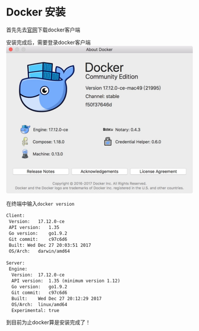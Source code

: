 # Docker 安装
首先先去[官网](https://docs.docker.com/docker-for-mac/install/#download-docker-for-mac)下载docker客户端

安装完成后，需要登录docker客户端
![安装完成图片](https://github.com/it037218/Document/blob/master/Images/001.jpeg?raw=true)

在终端中输入``docker version``    
```
Client:
 Version:   17.12.0-ce
 API version:   1.35
 Go version:    go1.9.2
 Git commit:    c97c6d6
 Built: Wed Dec 27 20:03:51 2017
 OS/Arch:   darwin/amd64

Server:
 Engine:
  Version:  17.12.0-ce
  API version:  1.35 (minimum version 1.12)
  Go version:   go1.9.2
  Git commit:   c97c6d6
  Built:    Wed Dec 27 20:12:29 2017
  OS/Arch:  linux/amd64
  Experimental: true
```

到目前为止docker算是安装完成了！